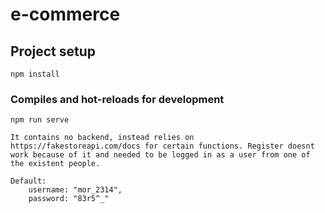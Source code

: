 # e-commerce

## Project setup
```
npm install
```

### Compiles and hot-reloads for development
```
npm run serve

It contains no backend, instead relies on https://fakestoreapi.com/docs for certain functions. Register doesnt work because of it and needed to be logged in as a user from one of the existent people. 

Default:
    username: "mor_2314",
    password: "83r5^_"



